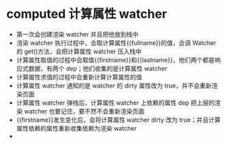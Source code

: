 # computed 计算属性 watcher

- 第一次会创建渲染 watcher 并且把他放到栈中
- 渲染 watcher 执行过程中，会取计算属性{{fullname}}的值，会调 Watcher 的 get()方法，会把计算属性 watcher 压入栈中
- 计算属性取值的过程中会取值{{firstname}}和{{lastname}}，他们两个都是响应式数据，有两个 dep；他们收集的是计算属性 watcher
- 计算属性求值的过程中会重新计算计算属性的值
- 计算属性 watcher 通知的是 watcher 的 dirty 属性改为 true，并不会重新渲染页面
- 计算属性 watcher 弹栈后，计算属性 watcher 上依赖的属性 dep 把上层的渲染 watcher 也要记住，要不然不会重新渲染页面
- {{firstname}}发生变化后，会将计算属性 watcher dirty 改为 true；并且计算属性依赖的属性重新收集依赖为渲染 watcher
-
